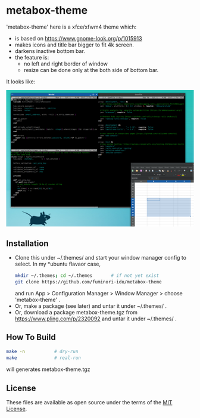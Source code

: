 # metabox-theme

'metabox-theme' here is a xfce/xfwm4 theme which:

* is based on https://www.gnome-look.org/p/1015913
* makes icons and title bar bigger to fit 4k screen.
* darkens inactive bottom bar.
* the feature is:
  * no left and right border of window
  * resize can be done only at the both side of bottom bar.

It looks like:

![sample image](https://github.com/fuminori-ido/metabox-theme/blob/main/metabox.png?raw=true)


## Installation

* Clone this under ~/.themes/ and start your window manager config to select.
  In my *ubuntu flavaor case,
  ```bash
  mkdir ~/.themes; cd ~/.themes       # if not yet exist
  git clone https://github.com/fuminori-ido/metabox-theme
  ```
  and run App > Configuration Manager > Window Manager > choose 'metabox-theme' .
* Or, make a package (see later) and untar it under ~/.themes/ .
* Or, download a package metabox-theme.tgz from https://www.pling.com/p/2320092 and untar it under ~/.themes/ .

## How To Build

```bash
make -n           # dry-run
make              # real-run
```

will generates metabox-theme.tgz

## License

These files are available as open source under the terms of the
[MIT License](https://opensource.org/licenses/MIT).
